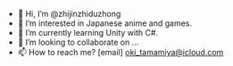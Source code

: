 - 👋 Hi, I’m @zhijinzhiduzhong
- 👀 I’m interested in Japanese anime and games.
- 🌱 I’m currently learning Unity with C#.
- 💞️ I’m looking to collaborate on ...
- 📫 How to reach me? [email] oki_tamamiya@icloud.com

<!---
zhijinzhiduzhong/zhijinzhiduzhong is a ✨ special ✨ repository because its `README.md` (this file) appears on your GitHub profile.
You can click the Preview link to take a look at your changes.
--->
